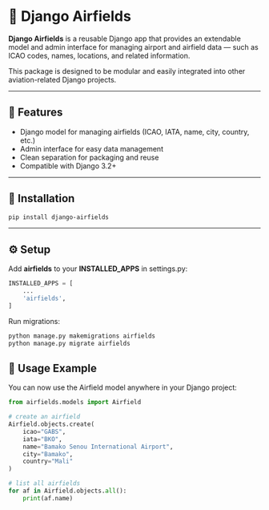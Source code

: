 # 🛫 Django Airfields

**Django Airfields** is a reusable Django app that provides an extendable model and admin interface for managing airport and airfield data — such as ICAO codes, names, locations, and related information.

This package is designed to be modular and easily integrated into other aviation-related Django projects.

---

## 🚀 Features

- Django model for managing airfields (ICAO, IATA, name, city, country, etc.)
- Admin interface for easy data management
- Clean separation for packaging and reuse
- Compatible with Django 3.2+

---

## 🧰 Installation

```bash
pip install django-airfields
```
---

## ⚙️ Setup
Add **airfields** to your **INSTALLED_APPS** in settings.py:

```python
INSTALLED_APPS = [
    ...
    'airfields',
]
```

Run migrations:
```bash
python manage.py makemigrations airfields
python manage.py migrate airfields
```

## 🧩 Usage Example

You can now use the Airfield model anywhere in your Django project:
```python
from airfields.models import Airfield

# create an airfield
Airfield.objects.create(
    icao="GABS",
    iata="BKO",
    name="Bamako Senou International Airport",
    city="Bamako",
    country="Mali"
)

# list all airfields
for af in Airfield.objects.all():
    print(af.name)
```